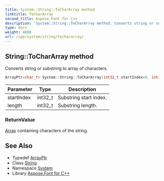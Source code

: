 ```yaml
---
title: System::String::ToCharArray method
linktitle: ToCharArray
second_title: Aspose.Font for C++
description: 'System::String::ToCharArray method. Converts string or substring to array of characters in C++.'
type: docs
weight: 4600
url: /cpp/system/string/tochararray/
---
```

## String::ToCharArray method


Converts string or substring to array of characters.

```cpp
ArrayPtr<char_t> System::String::ToCharArray(int32_t startIndex=0, int32_t length=INT32_MAX) const
```


| Parameter | Type | Description |
| --- | --- | --- |
| startIndex | int32_t | Substring start index. |
| length | int32_t | Substring length. |

### ReturnValue

[Array](../../array/) containing characters of the string.

## See Also

* Typedef [ArrayPtr](../../arrayptr/)
* Class [String](../)
* Namespace [System](../../)
* Library [Aspose.Font for C++](../../../)
